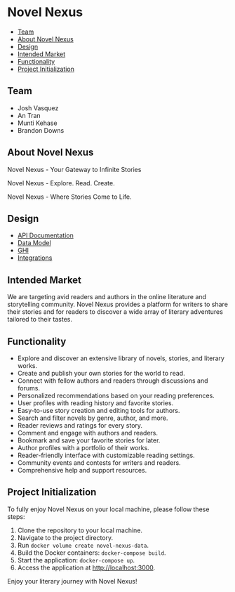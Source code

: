 # Novel Nexus

- [Team](#team)
- [About Novel Nexus](#about-novel-nexus)
- [Design](#design)
- [Intended Market](#intended-market)
- [Functionality](#functionality)
- [Project Initialization](#project-initialization)

## Team

- Josh Vasquez
- An Tran
- Munti Kehase
- Brandon Downs

## About Novel Nexus

Novel Nexus - Your Gateway to Infinite Stories

Novel Nexus - Explore. Read. Create.

Novel Nexus - Where Stories Come to Life.

## Design

- [API Documentation](docs/API.md)
- [Data Model](docs/data-model.md)
- [GHI](docs/ghi.md)
- [Integrations](docs/integrations.md)

## Intended Market

We are targeting avid readers and authors in the online literature and storytelling community. Novel Nexus provides a platform for writers to share their stories and for readers to discover a wide array of literary adventures tailored to their tastes.

## Functionality

- Explore and discover an extensive library of novels, stories, and literary works.
- Create and publish your own stories for the world to read.
- Connect with fellow authors and readers through discussions and forums.
- Personalized recommendations based on your reading preferences.
- User profiles with reading history and favorite stories.
- Easy-to-use story creation and editing tools for authors.
- Search and filter novels by genre, author, and more.
- Reader reviews and ratings for every story.
- Comment and engage with authors and readers.
- Bookmark and save your favorite stories for later.
- Author profiles with a portfolio of their works.
- Reader-friendly interface with customizable reading settings.
- Community events and contests for writers and readers.
- Comprehensive help and support resources.

## Project Initialization

To fully enjoy Novel Nexus on your local machine, please follow these steps:

1. Clone the repository to your local machine.
2. Navigate to the project directory.
3. Run `docker volume create novel-nexus-data`.
4. Build the Docker containers: `docker-compose build`.
5. Start the application: `docker-compose up`.
6. Access the application at [http://localhost:3000](http://localhost:3000).

Enjoy your literary journey with Novel Nexus!
